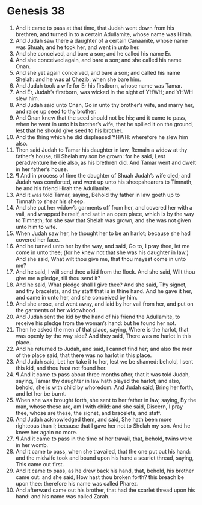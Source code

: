 ﻿# Genesis  38
1. And it came to pass at that time, that Judah went down from his brethren, and turned in to a certain Adullamite, whose name was Hirah. 
2. And Judah saw there a daughter of a certain Canaanite, whose name was Shuah; and he took her, and went in unto her. 
3. And she conceived, and bare a son; and he called his name Er. 
4. And she conceived again, and bare a son; and she called his name Onan. 
5. And she yet again conceived, and bare a son; and called his name Shelah: and he was at Chezib, when she bare him. 
6. And Judah took a wife for Er his firstborn, whose name was Tamar. 
7. And Er, Judah’s firstborn, was wicked in the sight of YHWH; and YHWH slew him. 
8. And Judah said unto Onan, Go in unto thy brother’s wife, and marry her, and raise up seed to thy brother. 
9. And Onan knew that the seed should not be his; and it came to pass, when he went in unto his brother’s wife, that he spilled it on the ground, lest that he should give seed to his brother. 
10. And the thing which he did displeased YHWH: wherefore he slew him also. 
11. Then said Judah to Tamar his daughter in law, Remain a widow at thy father’s house, till Shelah my son be grown: for he said, Lest peradventure he die also, as his brethren did. And Tamar went and dwelt in her father’s house. 
12. ¶ And in process of time the daughter of Shuah Judah’s wife died; and Judah was comforted, and went up unto his sheepshearers to Timnath, he and his friend Hirah the Adullamite. 
13. And it was told Tamar, saying, Behold thy father in law goeth up to Timnath to shear his sheep. 
14. And she put her widow’s garments off from her, and covered her with a vail, and wrapped herself, and sat in an open place, which is by the way to Timnath; for she saw that Shelah was grown, and she was not given unto him to wife. 
15. When Judah saw her, he thought her to be an harlot; because she had covered her face. 
16. And he turned unto her by the way, and said, Go to, I pray thee, let me come in unto thee; (for he knew not that she was his daughter in law.) And she said, What wilt thou give me, that thou mayest come in unto me? 
17. And he said, I will send thee a kid from the flock. And she said, Wilt thou give me a pledge, till thou send it? 
18. And he said, What pledge shall I give thee? And she said, Thy signet, and thy bracelets, and thy staff that is in thine hand. And he gave it her, and came in unto her, and she conceived by him. 
19. And she arose, and went away, and laid by her vail from her, and put on the garments of her widowhood. 
20. And Judah sent the kid by the hand of his friend the Adullamite, to receive his pledge from the woman’s hand: but he found her not. 
21. Then he asked the men of that place, saying, Where is the harlot, that was openly by the way side? And they said, There was no harlot in this place. 
22. And he returned to Judah, and said, I cannot find her; and also the men of the place said, that there was no harlot in this place. 
23. And Judah said, Let her take it to her, lest we be shamed: behold, I sent this kid, and thou hast not found her. 
24. ¶ And it came to pass about three months after, that it was told Judah, saying, Tamar thy daughter in law hath played the harlot; and also, behold, she is with child by whoredom. And Judah said, Bring her forth, and let her be burnt. 
25. When she was brought forth, she sent to her father in law, saying, By the man, whose these are, am I with child: and she said, Discern, I pray thee, whose are these, the signet, and bracelets, and staff. 
26. And Judah acknowledged them, and said, She hath been more righteous than I; because that I gave her not to Shelah my son. And he knew her again no more. 
27. ¶ And it came to pass in the time of her travail, that, behold, twins were in her womb. 
28. And it came to pass, when she travailed, that the one put out his hand: and the midwife took and bound upon his hand a scarlet thread, saying, This came out first. 
29. And it came to pass, as he drew back his hand, that, behold, his brother came out: and she said, How hast thou broken forth? this breach be upon thee: therefore his name was called Pharez. 
30. And afterward came out his brother, that had the scarlet thread upon his hand: and his name was called Zarah. 
